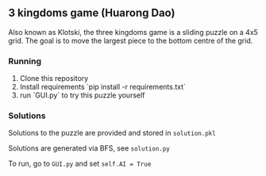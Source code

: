 ## 3 kingdoms game (Huarong Dao)

Also known as Klotski, the three kingdoms game is a sliding puzzle on a 4x5 grid. The goal is to move the largest piece to the bottom centre of the grid. 

### Running

<ol>
    <li>Clone this repository</li>
    <li>Install requirements `pip install -r requirements.txt`</li>
    <li>run `GUI.py` to try this puzzle yourself</li>
</ol>

### Solutions

Solutions to the puzzle are provided and stored in `solution.pkl`

Solutions are generated via BFS, see `solution.py`

To run, go to `GUI.py` and set `self.AI = True`

